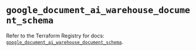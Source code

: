 # `google_document_ai_warehouse_document_schema`

Refer to the Terraform Registry for docs: [`google_document_ai_warehouse_document_schema`](https://registry.terraform.io/providers/hashicorp/google-beta/6.9.0/docs/resources/google_document_ai_warehouse_document_schema).
